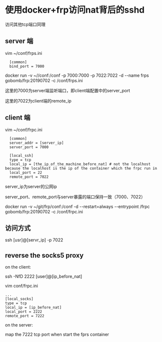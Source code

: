 # 使用docker+frp访问nat背后的sshd

访问其他tcp端口同理

## server 端


vim ~/conf/frps.ini

```
  [common]
  bind_port = 7000

```

docker run -v ~//conf:/conf -p 7000:7000 -p 7022:7022 -d --name frps gobomb/frp:20190702 -c /conf/frps.ini

这里的7000为server端监听端口，即client端配置中的server_port

这里的7022为client端的remote_ip

## client 端

vim ~/conf/frpc.ini

```
  [common]
  server_addr = [server_ip]
  server_port = 7000
 
  [local_ssh]
  type = tcp
  local_ip = [the_ip_of_the_machine_before_nat] # not the localhost because the localhost is the ip of the container which the frpc run in
  local_port = 22
  remote_port = 7022
```

server_ip为server的公网ip

server_port、remote_port与server暴露的端口保持一致（7000、7022）

docker run -v ~/git/frp/conf:/conf -d --restart=always --entrypoint /frpc gobomb/frp:20190702 -c /conf/frpc.ini

## 访问方式

ssh [usr]@[servr_ip] -p 7022

## reverse the socks5 proxy

on the client:

ssh -NfD 2222 [user]@[ip_before_nat]

vim conf/frpc.ini

```
...
[local_socks]
type = tcp
local_ip = [ip_before_nat]
local_port = 2222
remote_port = 7222
```

on the server:

map the 7222 tcp port when start the fprs container
